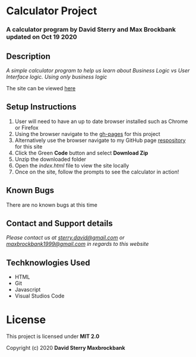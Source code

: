 # Calculator Project

### A calculator program by David Sterry and Max Brockbank updated on Oct 19 2020

## Description

_A simple calculator program to help us learn about Business Logic vs User Interface logic. Using only business logic_

The site can be viewed [here](https://dave-sterry.github.io/calculator/)

## Setup Instructions
1. User will need to have an up to date browser installed such as Chrome or Firefox
2. Using the browser navigate to the [gh-pages](https://dave-sterry.github.io/calculator/) for this project
2. Alternatively use the browser navigate to my GitHub page [respository](https://github.com/Dave-Sterrycalculator) for this site
3. Click the Green **Code** button and select **Download Zip**
4. Unzip the downloaded folder
5. Open the _index.html_ file to view the site locally
6. Once on the site, follow the prompts to see the calculator in action!

## Known Bugs
There are no known bugs at this time

## Contact and Support details

_Please contact us at sterry.david@gmail.com or maxbrockbank1999@gmail.com in regards to this website_

## Techknowlogies Used

* HTML
* Git
* Javascript
* Visual Studios Code

# License

This project is licensed under **MIT 2.0**

Copyright (c) 2020 **David Sterry Maxbrockbank**